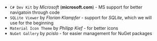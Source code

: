 * `C# Dev Kit` by  *Microsoft* (**microsoft.com**) - MS support for better navigatoin through code
* `SQLite Viewer` by *Florian Klampfer* - support for *SQLite*, which we will use for the beginning
* `Material Icon Theme` by *Philipp Kief* - for better icons
* `NuGet Gallery` by *pcislo* - for easier management for NuGet packages
